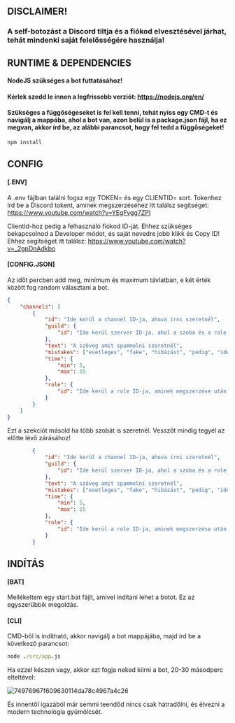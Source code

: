 ## DISCLAIMER!
### A self-botozást a Discord tiltja és a fiókod elvesztésével járhat, tehát mindenki saját felelősségére használja!

## RUNTIME & DEPENDENCIES
#### NodeJS szükséges a bot futtatásához! 
#### Kérlek szedd le innen a legfrissebb verziót: https://nodejs.org/en/
#### Szükséges a függőségeseket is fel kell tenni, tehát nyiss egy CMD-t és navigálj a mappába, ahol a bot van, azon belül is a package.json fájl, ha ez megvan, akkor írd be, az alábbi parancsot, hogy fel tedd a függőségeket!
```bat
npm install
```
## CONFIG
#### [.ENV]

A .env fájlban találni fogsz egy TOKEN= és egy CLIENTID= sort. 
Tokenhez írd be a Discord tokent, aminek megszerzéséhez itt találsz segítséget: https://www.youtube.com/watch?v=YEgFvgg7ZPI

ClientId-hoz pedig a felhasználó fiókod ID-ját. Ehhez szükséges bekapcsolnod a Developer módot, és saját nevedre jobb klikk és Copy ID! Ehhez segítséget itt találsz: https://www.youtube.com/watch?v=_2gpDnAdkbo

#### [CONFIG.JSON]
Az időt percben add meg, minimum és maximum távlatban, e két érték között fog random választani a bot.
```json
{
    "channels": [
        {
            "id": "Ide kerül a channel ID-ja, ahova írni szeretnél",
            "guild": {
                "id": "Ide kerül szerver ID-ja, ahol a szoba és a role található"
            },
            "text": "A szöveg amit spammelni szeretnél",
            "mistakes": ["esetleges", "fake", "hibázást", "pedig", "ide", "írd"],
            "time": {
                "min": 5,
                "max": 15               
            },
            "role": {
                "id": "Ide kerül a role ID-ja, aminek megszerzése után leáll a spammelés."
            }
        }
    ]
}
```
Ezt a szekciót másold ha több szobát is szeretnél. Vesszőt mindig tegyél az előtte lévő zárásához!
```json
        {
            "id": "Ide kerül a channel ID-ja, ahova írni szeretnél",
            "guild": {
                "id": "Ide kerül szerver ID-ja, ahol a szoba és a role található"
            },
            "text": "A szöveg amit spammelni szeretnél",
            "mistakes": ["esetleges", "fake", "hibázást", "pedig", "ide", "írd"],
            "time": {
                "min": 5,
                "max": 15               
            },
            "role": {
                "id": "Ide kerül a role ID-ja, aminek megszerzése után leáll a spammelés."
            }
        }
```

## INDÍTÁS

#### [BAT]
Mellékeltem egy start.bat fájlt, amivel indítani lehet a botot. Ez az egyszerűbbik megoldás.
#### [CLI]
CMD-ből is indítható, akkor navigálj a bot mappájába, majd írd be a következő parancsot: 
```bat 
node ./src/app.js 
```

Ha ezzel készen vagy, akkor ezt fogja neked kiírni a bot, 20-30 másodperc elteltével: 


![74976967f609630114da78c4967a4c26](https://user-images.githubusercontent.com/76904667/155232766-3704c87c-1b08-48e6-93c4-7af5ff20a82c.png)

És innentől igazából már semmi teendőd nincs csak hátradőlni, és élvezni a modern technológia gyümölcsét.
